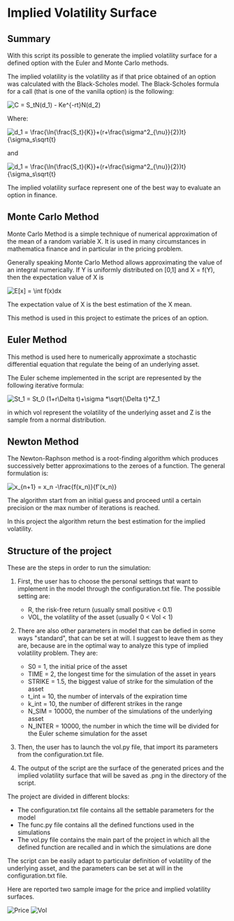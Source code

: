 # Implied Volatility Surface

## Summary
With this script its possible to generate the implied volatility surface for a defined option with the Euler and Monte Carlo methods.

The implied volatility is the volatility as if that price obtained of an option was calculated with the Black-Scholes model.
The Black-Scholes formula for a call (that is one of the vanilla option) is the following:

<img src="https://latex.codecogs.com/png.image?\dpi{110}&space;C&space;=&space;S_tN(d_1)&space;-&space;Ke^{-rt}N(d_2)" title="C = S_tN(d_1) - Ke^{-rt}N(d_2)" />

Where:

<img src="https://latex.codecogs.com/png.image?\dpi{110}&space;d_1&space;=&space;\frac{\ln{\frac{S_t}{K}}&plus;(r&plus;\frac{\sigma^2_{\nu}}{2})t}{\sigma_s\sqrt{t}" title="d_1 = \frac{\ln{\frac{S_t}{K}}+(r+\frac{\sigma^2_{\nu}}{2})t}{\sigma_s\sqrt{t}" />

and

<img src="https://latex.codecogs.com/png.image?\dpi{110}&space;d_1&space;=&space;\frac{\ln{\frac{S_t}{K}}&plus;(r&plus;\frac{\sigma^2_{\nu}}{2})t}{\sigma_s\sqrt{t}" title="d_1 = \frac{\ln{\frac{S_t}{K}}+(r+\frac{\sigma^2_{\nu}}{2})t}{\sigma_s\sqrt{t}" />

The implied volatility surface represent one of the best way to evaluate an option in finance.

## Monte Carlo Method
Monte Carlo Method is a simple technique of numerical approximation of the mean of a random variable X. It is used in many circumstances in mathematica finance and in particular in the pricing problem.

Generally speaking Monte Carlo Method allows approximating the value of an integral numerically. If Y is uniformly distributed on [0,1] and X = f(Y), then the expectation value of X is

<img src="https://latex.codecogs.com/png.image?\dpi{110}&space;E[x]&space;=&space;\int&space;f(x)dx" title="E[x] = \int f(x)dx" />

The expectation value of X is the best estimation of the X mean.

This method is used in this project to estimate the prices of an option.

## Euler Method
This method is used here to numerically approximate a stochastic differential equation that regulate the being of an underlying asset.

The Euler scheme implemented in the script are represented by the following iterative formula:

<img src="https://latex.codecogs.com/png.image?\dpi{110}&space;St_1&space;=&space;St_0&space;(1&plus;r\Delta&space;t)&plus;\sigma&space;*\sqrt{\Delta&space;t}*Z_1" title="St_1 = St_0 (1+r\Delta t)+\sigma *\sqrt{\Delta t}*Z_1" />

in which vol represent the volatility of the underlying asset and Z is the sample from a normal distribution.

## Newton Method

The Newton-Raphson method is a root-finding algorithm which produces successively better approximations to the zeroes of a function.
The general formulation is:

<img src="https://latex.codecogs.com/png.image?\dpi{110}&space;x_{n&plus;1}&space;=&space;x_n&space;-\frac{f(x_n)}{f'(x_n)}" title="x_{n+1} = x_n -\frac{f(x_n)}{f'(x_n)}" />

The algorithm start from an initial guess and proceed until a certain precision or the max number of iterations is reached.

In this project the algorithm return the best estimation for the implied volatility.

## Structure of the project
These are the steps in order to run the simulation:

1. First, the user has to choose the personal settings that want to implement in the model through the configuration.txt file. The possible setting are:
     - R, the risk-free return (usually small positive < 0.1)
     - VOL, the volatility of the asset (usually 0 < Vol < 1)

2. There are also other parameters in model that can be defied in some ways "standard", that can be set at will. I suggest to leave them as they are, because are in the optimal way to analyze this type of implied volatility problem. They are:
     - S0 = 1, the initial price of the asset
     - TIME = 2, the longest time for the simulation of the asset in years
     - STRIKE = 1.5, the biggest value of strike for the simulation of the asset
     - t_int = 10, the number of intervals of the expiration time
     - k_int = 10, the number of different strikes in the range  
     - N_SIM = 10000, the number of the simulations of the underlying asset
     - N_INTER = 10000, the number in which the time will be divided for the Euler scheme simulation for the asset

3. Then, the user has to launch the vol.py file, that import its parameters from the configuration.txt file.

4. The output of the script are the surface of the generated prices and the implied volatility surface that will be saved as .png in the directory of the script.


The project are divided in different blocks:
- The configuration.txt file contains all the settable parameters for the model
- The func.py file contains all the defined functions used in the simulations
- The vol.py file contains the main part of the project in which all the defined function are recalled and in which the simulations are done

The script can be easily adapt to particular definition of volatility of the underlying asset, and the parameters can be set at will in the configuration.txt file.

Here are reported two sample image for the price and implied volatility surfaces.

![Price](https://user-images.githubusercontent.com/79851638/150512253-9290aa0c-680a-4824-888c-92f5361bf8e5.png)
![Vol](https://user-images.githubusercontent.com/79851638/150512261-33bc6a25-1a81-49e8-8972-0bddfd6177d4.png)
